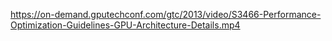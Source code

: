 

https://on-demand.gputechconf.com/gtc/2013/video/S3466-Performance-Optimization-Guidelines-GPU-Architecture-Details.mp4
